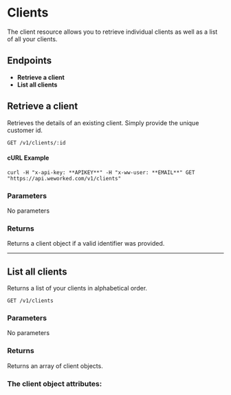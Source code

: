 
# Clients
The client resource allows you to retrieve individual clients as well as a list of all your clients.

## Endpoints
* **Retrieve a client**
* **List all clients**

## Retrieve a client
Retrieves the details of an existing client. Simply provide the unique customer id.

`GET /v1/clients/:id`

#### cURL Example
`curl -H "x-api-key: **APIKEY**" -H "x-ww-user: **EMAIL**" GET "https://api.weworked.com/v1/clients"`

### Parameters
No parameters

### Returns
Returns a client object if a valid identifier was provided. 

-------------

## List all clients
Returns a list of your clients in alphabetical order.

`GET /v1/clients`

### Parameters
No parameters

### Returns
Returns an array of client objects.

### The client object attributes:


